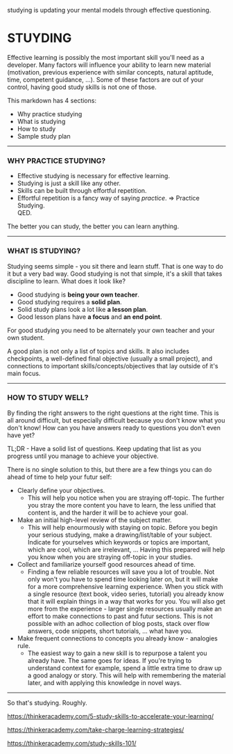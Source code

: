 studying is updating your mental models through effective questioning.

# STUYDING
Effective learning is possibly the most important skill you'll need as a developer.  Many factors will influence your ability to learn new material (motivation, previous experience with similar concepts, natural aptitude, time, competent guidance, ...).  Some of these factors are out of your control, having good study skills is not one of those.

This markdown has 4 sections: 
* Why practice studying
* What is studying
* How to study
* Sample study plan

---
### WHY PRACTICE STUDYING?
* Effective studying is necessary for effective learning.
* Studying is just a skill like any other.
* Skills can be built through effortful repetition.
* Effortful repetition is a fancy way of saying _practice_.
=> Practice Studying.  
QED.

The better you can study, the better you can learn anything.

_______ 

### WHAT IS STUDYING?
Studying seems simple - you sit there and learn stuff.  That is one way to do it but a very bad way.  Good studying is not that simple, it's a skill that takes discipline to learn.  What does it look like?
* Good studying is **being your own teacher**. 
* Good studying requires a **solid plan**.
* Solid study plans look a lot like **a lesson plan**.
* Good lesson plans have **a focus** and **an end point**.

For good studying you need to be alternately your own teacher and your own student. 

A good plan is not only a list of topics and skills.  It also includes checkpoints, a well-defined final objective (usually a small project), and connections to important skills/concepts/objectives that lay outside of it's main focus.
___
### HOW TO STUDY WELL?
By finding the right answers to the right questions at the right time. 
This is all around difficult, but especially difficult because you don't know what you don't know!  How can you have answers ready to questions you don't even have yet?

TL;DR - Have a solid list of questions.  Keep updating that list as you progress until you manage to achieve your objective.

There is no single solution to this, but there are a few things you can do ahead of time to help your futur self:
* Clearly define your objectives.
  * This will help you notice when you are straying off-topic.  The further you stray the more content you have to learn, the less unified that content is, and the harder it will be to achieve your goal.
* Make an initial high-level review of the subject matter.
  * This will help enourmously with staying on topic.  Before you begin your serious studying, make a drawing/list/table of your subject.  Indicate for yourselves which keywords or topics are important, which are cool, which are irrelevant, ... Having this prepared will help you know when you are straying off-topic in your studies.
* Collect and familiarize yourself good resources ahead of time.
  * Finding a few reliable resources will save you a lot of trouble.  Not only won't you have to spend time looking later on, but it will make for a more comprehensive learning experience.  When you stick with a single resource (text book, video series, tutorial) you already know that it will explain things in a way that works for you.  You will also get more from the experience - larger single resources usually make an effort to make connections to past and futur sections.  This is not possible with an adhoc collection of blog posts, stack over flow answers, code snippets, short tutorials, ... what have you.
* Make frequent connections to concepts you already know - analogies rule.
  * The easiest way to gain a new skill is to repurpose a talent you already have.  The same goes for ideas.  If you're trying to understand context for example, spend a little extra time to draw up a good analogy or story.  This will help with remembering the material later, and with applying this knowledge in novel ways.

______

So that's studying.  Roughly.  

https://thinkeracademy.com/5-study-skills-to-accelerate-your-learning/

https://thinkeracademy.com/take-charge-learning-strategies/

https://thinkeracademy.com/study-skills-101/

